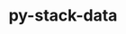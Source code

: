 ---
title: "py-stack-data"
layout: cache
categories: [package, develop]
meta: {"compilers": ["gcc@11.4.0", "gcc@9.4.0", "none"], "num_specs": 78, "num_specs_by_stack": {"data-vis-sdk": 12, "e4s": 24, "e4s-neoverse-v2": 24, "e4s-neoverse_v1": 6, "e4s-oneapi": 9, "e4s-power": 3, "root": 78}, "oss": ["ubuntu20.04", "ubuntu22.04"], "platforms": ["linux"], "stacks": ["data-vis-sdk", "e4s", "e4s-neoverse-v2", "e4s-neoverse_v1", "e4s-oneapi", "e4s-power", "root"], "targets": ["neoverse_v1", "neoverse_v2", "ppc64le", "x86_64_v3"], "versions": ["0.6.2"]}
spec_details: [{"compiler": "none", "hash": "2ayurznkqttlrsvgagy3uxhffdu7rojy", "os": "ubuntu22.04", "platform": "linux", "size": "-", "stacks": ["e4s", "root"], "target": "x86_64_v3", "variants": ["build_system=python_pip"], "versions": ["0.6.2"]}, {"compiler": "none", "hash": "2pfcvakm2byjkriafy4rfxekbmlwgjte", "os": "ubuntu22.04", "platform": "linux", "size": "-", "stacks": ["e4s-oneapi", "root"], "target": "x86_64_v3", "variants": ["build_system=python_pip"], "versions": ["0.6.2"]}, {"compiler": "none", "hash": "3baqzriqv3tcowli7g4cwjpgpaw7bveh", "os": "ubuntu22.04", "platform": "linux", "size": "-", "stacks": ["e4s-neoverse-v2", "root"], "target": "neoverse_v2", "variants": ["build_system=python_pip"], "versions": ["0.6.2"]}, {"compiler": "none", "hash": "4ew2hpybnl3b2x6z6t6fpvob4xpqrmdv", "os": "ubuntu22.04", "platform": "linux", "size": "-", "stacks": ["e4s-neoverse-v2", "root"], "target": "neoverse_v2", "variants": ["build_system=python_pip"], "versions": ["0.6.2"]}, {"compiler": "none", "hash": "4gp6d4trng5hrw43n5qkoyigchruqscx", "os": "ubuntu20.04", "platform": "linux", "size": "-", "stacks": ["data-vis-sdk", "root"], "target": "x86_64_v3", "variants": ["build_system=python_pip"], "versions": ["0.6.2"]}, {"compiler": "none", "hash": "5jsnp7ji4boghkygdp6a3cgzm6xt55k3", "os": "ubuntu22.04", "platform": "linux", "size": "-", "stacks": ["e4s-neoverse-v2", "root"], "target": "neoverse_v2", "variants": ["build_system=python_pip"], "versions": ["0.6.2"]}, {"compiler": "none", "hash": "5mx7jk2d2fl4ry6ojsiw6ga2h5bmqdm4", "os": "ubuntu22.04", "platform": "linux", "size": "-", "stacks": ["e4s-oneapi", "root"], "target": "x86_64_v3", "variants": ["build_system=python_pip"], "versions": ["0.6.2"]}, {"compiler": "none", "hash": "5nltdxbkzbgkszpi3fnzssj7w2v4xio2", "os": "ubuntu22.04", "platform": "linux", "size": "-", "stacks": ["e4s", "root"], "target": "x86_64_v3", "variants": ["build_system=python_pip"], "versions": ["0.6.2"]}, {"compiler": "none", "hash": "6bhixpom3bb4fnhjebmduyeel6tsclkn", "os": "ubuntu22.04", "platform": "linux", "size": "-", "stacks": ["e4s", "root"], "target": "x86_64_v3", "variants": ["build_system=python_pip"], "versions": ["0.6.2"]}, {"compiler": "none", "hash": "6p7xqnoq7nhnosqqgihw3avleh2xtlcw", "os": "ubuntu20.04", "platform": "linux", "size": "-", "stacks": ["data-vis-sdk", "root"], "target": "x86_64_v3", "variants": ["build_system=python_pip"], "versions": ["0.6.2"]}, {"compiler": "gcc@11.4.0", "hash": "6qt2ygdyziung3z2zrdxp44tcyl2f6jn", "os": "ubuntu22.04", "platform": "linux", "size": "-", "stacks": ["e4s-neoverse_v1", "root"], "target": "neoverse_v1", "variants": ["build_system=python_pip"], "versions": ["0.6.2"]}, {"compiler": "none", "hash": "6xi3ht5rbxhgehjfyblsqw4xybkuazh2", "os": "ubuntu22.04", "platform": "linux", "size": "-", "stacks": ["e4s-neoverse-v2", "root"], "target": "neoverse_v2", "variants": ["build_system=python_pip"], "versions": ["0.6.2"]}, {"compiler": "none", "hash": "6y63xaahaw5pbz36yoswxck52gb5zh2m", "os": "ubuntu22.04", "platform": "linux", "size": "-", "stacks": ["e4s-neoverse-v2", "root"], "target": "neoverse_v2", "variants": ["build_system=python_pip"], "versions": ["0.6.2"]}, {"compiler": "none", "hash": "7fuztc73ggub7tbsnrea2ycehqlwqlcw", "os": "ubuntu22.04", "platform": "linux", "size": "-", "stacks": ["e4s-neoverse-v2", "root"], "target": "neoverse_v2", "variants": ["build_system=python_pip"], "versions": ["0.6.2"]}, {"compiler": "none", "hash": "7oubtjih6eyazk5godeuc4lxazyyzzoo", "os": "ubuntu22.04", "platform": "linux", "size": "-", "stacks": ["e4s-oneapi", "root"], "target": "x86_64_v3", "variants": ["build_system=python_pip"], "versions": ["0.6.2"]}, {"compiler": "none", "hash": "bmloyrtf4sjh2tjas7dxpmmybzm75qyw", "os": "ubuntu20.04", "platform": "linux", "size": "-", "stacks": ["data-vis-sdk", "root"], "target": "x86_64_v3", "variants": ["build_system=python_pip"], "versions": ["0.6.2"]}, {"compiler": "none", "hash": "bqdj7hjcbnjpla3qfv2n7weptm4k6mdx", "os": "ubuntu22.04", "platform": "linux", "size": "-", "stacks": ["e4s-neoverse-v2", "root"], "target": "neoverse_v2", "variants": ["build_system=python_pip"], "versions": ["0.6.2"]}, {"compiler": "none", "hash": "btrrnnxdh5jpbji3xflm77w3w2zzk3au", "os": "ubuntu22.04", "platform": "linux", "size": "-", "stacks": ["e4s", "root"], "target": "x86_64_v3", "variants": ["build_system=python_pip"], "versions": ["0.6.2"]}, {"compiler": "none", "hash": "clspz6c7sqrb5c56x2pycnqo6npxlw3x", "os": "ubuntu22.04", "platform": "linux", "size": "-", "stacks": ["e4s", "root"], "target": "x86_64_v3", "variants": ["build_system=python_pip"], "versions": ["0.6.2"]}, {"compiler": "none", "hash": "fhu4vprswosnto5hkt3elffv3ckzzvg6", "os": "ubuntu22.04", "platform": "linux", "size": "-", "stacks": ["e4s-neoverse-v2", "root"], "target": "neoverse_v2", "variants": ["build_system=python_pip"], "versions": ["0.6.2"]}, {"compiler": "none", "hash": "fximizb2e3375apr5okjt6mxfovs4jxn", "os": "ubuntu22.04", "platform": "linux", "size": "-", "stacks": ["e4s-neoverse-v2", "root"], "target": "neoverse_v2", "variants": ["build_system=python_pip"], "versions": ["0.6.2"]}, {"compiler": "none", "hash": "glbnkwjsdsgchgsnr5rq7k4pj2gngv3n", "os": "ubuntu22.04", "platform": "linux", "size": "-", "stacks": ["e4s-neoverse-v2", "root"], "target": "neoverse_v2", "variants": ["build_system=python_pip"], "versions": ["0.6.2"]}, {"compiler": "gcc@11.4.0", "hash": "go4le6cdw34fz3bipdhneqpguyrawxie", "os": "ubuntu22.04", "platform": "linux", "size": "-", "stacks": ["e4s-neoverse_v1", "root"], "target": "neoverse_v1", "variants": ["build_system=python_pip"], "versions": ["0.6.2"]}, {"compiler": "none", "hash": "gpkv4yee7nhuftxr6ucceemusw4pmotr", "os": "ubuntu22.04", "platform": "linux", "size": "-", "stacks": ["e4s-oneapi", "root"], "target": "x86_64_v3", "variants": ["build_system=python_pip"], "versions": ["0.6.2"]}, {"compiler": "none", "hash": "hcxxnbw3rp26i2kl7yauj5euq2ou7i4x", "os": "ubuntu22.04", "platform": "linux", "size": "-", "stacks": ["e4s", "root"], "target": "x86_64_v3", "variants": ["build_system=python_pip"], "versions": ["0.6.2"]}, {"compiler": "none", "hash": "hgi3pdeki5g47itxxychvzavyohs2x5h", "os": "ubuntu22.04", "platform": "linux", "size": "-", "stacks": ["e4s-neoverse-v2", "root"], "target": "neoverse_v2", "variants": ["build_system=python_pip"], "versions": ["0.6.2"]}, {"compiler": "none", "hash": "icvvbah3zs477wcachzztony534xhzu6", "os": "ubuntu22.04", "platform": "linux", "size": "-", "stacks": ["e4s-neoverse-v2", "root"], "target": "neoverse_v2", "variants": ["build_system=python_pip"], "versions": ["0.6.2"]}, {"compiler": "none", "hash": "iedszhinvlzaevga2a462qzav4hfl3ej", "os": "ubuntu22.04", "platform": "linux", "size": "-", "stacks": ["e4s", "root"], "target": "x86_64_v3", "variants": ["build_system=python_pip"], "versions": ["0.6.2"]}, {"compiler": "gcc@11.4.0", "hash": "imgfzhamykwmxu3qqu6fsa3vldbk5rwp", "os": "ubuntu22.04", "platform": "linux", "size": "-", "stacks": ["e4s-neoverse_v1", "root"], "target": "neoverse_v1", "variants": ["build_system=python_pip"], "versions": ["0.6.2"]}, {"compiler": "gcc@11.4.0", "hash": "ix3k6jvq6g77phphe3wnxfe3bhznrmbi", "os": "ubuntu22.04", "platform": "linux", "size": "-", "stacks": ["e4s-neoverse_v1", "root"], "target": "neoverse_v1", "variants": ["build_system=python_pip"], "versions": ["0.6.2"]}, {"compiler": "none", "hash": "j2xrkt4zc2pslxemttovrucskisiommg", "os": "ubuntu22.04", "platform": "linux", "size": "-", "stacks": ["e4s", "root"], "target": "x86_64_v3", "variants": ["build_system=python_pip"], "versions": ["0.6.2"]}, {"compiler": "none", "hash": "jfbk5eabexv7mkhyxdftmlkpo2l53peh", "os": "ubuntu20.04", "platform": "linux", "size": "-", "stacks": ["data-vis-sdk", "root"], "target": "x86_64_v3", "variants": ["build_system=python_pip"], "versions": ["0.6.2"]}, {"compiler": "none", "hash": "jkosovxligrvdwirbhldagoemzakfg7d", "os": "ubuntu20.04", "platform": "linux", "size": "-", "stacks": ["data-vis-sdk", "root"], "target": "x86_64_v3", "variants": ["build_system=python_pip"], "versions": ["0.6.2"]}, {"compiler": "none", "hash": "jlcrru3rytxqsq6wve53ckx7y7ubhr2g", "os": "ubuntu22.04", "platform": "linux", "size": "-", "stacks": ["e4s-oneapi", "root"], "target": "x86_64_v3", "variants": ["build_system=python_pip"], "versions": ["0.6.2"]}, {"compiler": "gcc@9.4.0", "hash": "kbvwpk2bpjqwing2uh4kfyht5kbfaapi", "os": "ubuntu20.04", "platform": "linux", "size": "-", "stacks": ["e4s-power", "root"], "target": "ppc64le", "variants": ["build_system=python_pip"], "versions": ["0.6.2"]}, {"compiler": "none", "hash": "kwcgbnmi2cpnccduspgsj62kf7gvypuo", "os": "ubuntu22.04", "platform": "linux", "size": "-", "stacks": ["e4s", "root"], "target": "x86_64_v3", "variants": ["build_system=python_pip"], "versions": ["0.6.2"]}, {"compiler": "none", "hash": "l46f2kyxgkdhgqft5w5hsh4qc6czzvkj", "os": "ubuntu22.04", "platform": "linux", "size": "-", "stacks": ["e4s", "root"], "target": "x86_64_v3", "variants": ["build_system=python_pip"], "versions": ["0.6.2"]}, {"compiler": "none", "hash": "lf3lgcnicvwq2lppu4w3e3sws3qny35d", "os": "ubuntu22.04", "platform": "linux", "size": "-", "stacks": ["e4s", "root"], "target": "x86_64_v3", "variants": ["build_system=python_pip"], "versions": ["0.6.2"]}, {"compiler": "none", "hash": "lfdbjomwtvtn3nfx3ufs5e6gt4rfxlxv", "os": "ubuntu22.04", "platform": "linux", "size": "-", "stacks": ["e4s", "root"], "target": "x86_64_v3", "variants": ["build_system=python_pip"], "versions": ["0.6.2"]}, {"compiler": "gcc@9.4.0", "hash": "m7pxw5t5jtjdqqwtttf6qh557t2ombmw", "os": "ubuntu20.04", "platform": "linux", "size": "-", "stacks": ["e4s-power", "root"], "target": "ppc64le", "variants": ["build_system=python_pip"], "versions": ["0.6.2"]}, {"compiler": "none", "hash": "mfji3cm2goknpedbfp7laphx6at43xxu", "os": "ubuntu22.04", "platform": "linux", "size": "-", "stacks": ["e4s-neoverse-v2", "root"], "target": "neoverse_v2", "variants": ["build_system=python_pip"], "versions": ["0.6.2"]}, {"compiler": "none", "hash": "mholpqqu4jl54p7yyxisrx75czz5zuz3", "os": "ubuntu22.04", "platform": "linux", "size": "-", "stacks": ["e4s", "root"], "target": "x86_64_v3", "variants": ["build_system=python_pip"], "versions": ["0.6.2"]}, {"compiler": "none", "hash": "mkr62wc6h6q4dsln6fgq77focfiynf4b", "os": "ubuntu22.04", "platform": "linux", "size": "-", "stacks": ["e4s", "root"], "target": "x86_64_v3", "variants": ["build_system=python_pip"], "versions": ["0.6.2"]}, {"compiler": "none", "hash": "mqicyp4yun7tbh3f47acrx6idazb4gad", "os": "ubuntu22.04", "platform": "linux", "size": "-", "stacks": ["e4s-neoverse-v2", "root"], "target": "neoverse_v2", "variants": ["build_system=python_pip"], "versions": ["0.6.2"]}, {"compiler": "gcc@11.4.0", "hash": "nogczzudddmpdnta3kwv74gpmdmxjtbb", "os": "ubuntu22.04", "platform": "linux", "size": "-", "stacks": ["e4s-neoverse_v1", "root"], "target": "neoverse_v1", "variants": ["build_system=python_pip"], "versions": ["0.6.2"]}, {"compiler": "none", "hash": "ntaxdpifm4bdxy4mygrwzw5wb6yhyzvu", "os": "ubuntu22.04", "platform": "linux", "size": "-", "stacks": ["e4s-neoverse-v2", "root"], "target": "neoverse_v2", "variants": ["build_system=python_pip"], "versions": ["0.6.2"]}, {"compiler": "none", "hash": "ozqlfftihr4ifqwm7znp6tuqefndlasz", "os": "ubuntu22.04", "platform": "linux", "size": "-", "stacks": ["e4s", "root"], "target": "x86_64_v3", "variants": ["build_system=python_pip"], "versions": ["0.6.2"]}, {"compiler": "none", "hash": "pf2trmhl6sppcfvfpp2hzfplyuslyojf", "os": "ubuntu22.04", "platform": "linux", "size": "-", "stacks": ["e4s-neoverse-v2", "root"], "target": "neoverse_v2", "variants": ["build_system=python_pip"], "versions": ["0.6.2"]}, {"compiler": "none", "hash": "q33ik2lfyhfdefq6q3yw2aq52vwz4ljj", "os": "ubuntu22.04", "platform": "linux", "size": "-", "stacks": ["e4s", "root"], "target": "x86_64_v3", "variants": ["build_system=python_pip"], "versions": ["0.6.2"]}, {"compiler": "none", "hash": "qpgjhzwaivw46eglbpb6u7htwgyk3y5r", "os": "ubuntu20.04", "platform": "linux", "size": "-", "stacks": ["data-vis-sdk", "root"], "target": "x86_64_v3", "variants": ["build_system=python_pip"], "versions": ["0.6.2"]}, {"compiler": "none", "hash": "rsv6zyj6szc3t2tn7v3h3pu64wbb5raj", "os": "ubuntu22.04", "platform": "linux", "size": "-", "stacks": ["e4s-oneapi", "root"], "target": "x86_64_v3", "variants": ["build_system=python_pip"], "versions": ["0.6.2"]}, {"compiler": "gcc@9.4.0", "hash": "rvjrfaqfmdnt5ac2u25ntdl45uaw3i33", "os": "ubuntu20.04", "platform": "linux", "size": "-", "stacks": ["e4s-power", "root"], "target": "ppc64le", "variants": ["build_system=python_pip"], "versions": ["0.6.2"]}, {"compiler": "none", "hash": "sb2x73nd3xwsa4vk6upiei6abp4iw2y6", "os": "ubuntu22.04", "platform": "linux", "size": "-", "stacks": ["e4s-neoverse-v2", "root"], "target": "neoverse_v2", "variants": ["build_system=python_pip"], "versions": ["0.6.2"]}, {"compiler": "none", "hash": "sdfnyug4zypumv5o7342l5w775fhwos5", "os": "ubuntu22.04", "platform": "linux", "size": "-", "stacks": ["e4s", "root"], "target": "x86_64_v3", "variants": ["build_system=python_pip"], "versions": ["0.6.2"]}, {"compiler": "none", "hash": "sdn2yvzxb52qf6rwqiv32m6reyes6awl", "os": "ubuntu22.04", "platform": "linux", "size": "-", "stacks": ["e4s", "root"], "target": "x86_64_v3", "variants": ["build_system=python_pip"], "versions": ["0.6.2"]}, {"compiler": "none", "hash": "t4fqodfqvkw7kgvscp2jgurmq4ownlkb", "os": "ubuntu22.04", "platform": "linux", "size": "-", "stacks": ["e4s-oneapi", "root"], "target": "x86_64_v3", "variants": ["build_system=python_pip"], "versions": ["0.6.2"]}, {"compiler": "none", "hash": "t5jswfowiehr7ex4ie6qry3uleyc4yoj", "os": "ubuntu22.04", "platform": "linux", "size": "-", "stacks": ["e4s-neoverse-v2", "root"], "target": "neoverse_v2", "variants": ["build_system=python_pip"], "versions": ["0.6.2"]}, {"compiler": "none", "hash": "un5km3bi2zdhpuqwjpsndeiafvgj4pzr", "os": "ubuntu22.04", "platform": "linux", "size": "-", "stacks": ["e4s", "root"], "target": "x86_64_v3", "variants": ["build_system=python_pip"], "versions": ["0.6.2"]}, {"compiler": "none", "hash": "uwn77egmzg5qnenhwqcxm2ew7zkosub7", "os": "ubuntu20.04", "platform": "linux", "size": "-", "stacks": ["data-vis-sdk", "root"], "target": "x86_64_v3", "variants": ["build_system=python_pip"], "versions": ["0.6.2"]}, {"compiler": "none", "hash": "v57v7q5hymzxcphsgwobcej5opogvfd2", "os": "ubuntu20.04", "platform": "linux", "size": "-", "stacks": ["data-vis-sdk", "root"], "target": "x86_64_v3", "variants": ["build_system=python_pip"], "versions": ["0.6.2"]}, {"compiler": "none", "hash": "vfa2uwxfqa6f5saaxubhid725qohgett", "os": "ubuntu20.04", "platform": "linux", "size": "-", "stacks": ["data-vis-sdk", "root"], "target": "x86_64_v3", "variants": ["build_system=python_pip"], "versions": ["0.6.2"]}, {"compiler": "none", "hash": "vowi6tmyv6svgos3gmxwiy6puyqpwylb", "os": "ubuntu20.04", "platform": "linux", "size": "-", "stacks": ["data-vis-sdk", "root"], "target": "x86_64_v3", "variants": ["build_system=python_pip"], "versions": ["0.6.2"]}, {"compiler": "none", "hash": "vsyd3vht2bcdih2dgkx73ibjuirqhuqi", "os": "ubuntu22.04", "platform": "linux", "size": "-", "stacks": ["e4s-neoverse-v2", "root"], "target": "neoverse_v2", "variants": ["build_system=python_pip"], "versions": ["0.6.2"]}, {"compiler": "none", "hash": "w3kjqwgauivalsrx6hg7m4mbg72kxcpy", "os": "ubuntu20.04", "platform": "linux", "size": "-", "stacks": ["data-vis-sdk", "root"], "target": "x86_64_v3", "variants": ["build_system=python_pip"], "versions": ["0.6.2"]}, {"compiler": "none", "hash": "wckdarkodcio3tnsb6quahkt5j5unha4", "os": "ubuntu22.04", "platform": "linux", "size": "-", "stacks": ["e4s-neoverse-v2", "root"], "target": "neoverse_v2", "variants": ["build_system=python_pip"], "versions": ["0.6.2"]}, {"compiler": "none", "hash": "wdl7p7ucammtz3zlfe5pbvc75nkucw5l", "os": "ubuntu22.04", "platform": "linux", "size": "-", "stacks": ["e4s-neoverse-v2", "root"], "target": "neoverse_v2", "variants": ["build_system=python_pip"], "versions": ["0.6.2"]}, {"compiler": "none", "hash": "wgjyv4k3yuh54pydkfvbvuviaep6jh3m", "os": "ubuntu22.04", "platform": "linux", "size": "-", "stacks": ["e4s-oneapi", "root"], "target": "x86_64_v3", "variants": ["build_system=python_pip"], "versions": ["0.6.2"]}, {"compiler": "none", "hash": "wjnhhjan53z7r623y2wbdnki7kzmiq5q", "os": "ubuntu22.04", "platform": "linux", "size": "-", "stacks": ["e4s", "root"], "target": "x86_64_v3", "variants": ["build_system=python_pip"], "versions": ["0.6.2"]}, {"compiler": "none", "hash": "wlwie5epmqjn56dz7c4wbp25xy2ghtiq", "os": "ubuntu22.04", "platform": "linux", "size": "-", "stacks": ["e4s", "root"], "target": "x86_64_v3", "variants": ["build_system=python_pip"], "versions": ["0.6.2"]}, {"compiler": "none", "hash": "x32wwrllnngbenrqxynqor5nhsqjxoyp", "os": "ubuntu22.04", "platform": "linux", "size": "-", "stacks": ["e4s-oneapi", "root"], "target": "x86_64_v3", "variants": ["build_system=python_pip"], "versions": ["0.6.2"]}, {"compiler": "none", "hash": "x5xcqtervyfjgw2kycatetwo62hjzzgs", "os": "ubuntu22.04", "platform": "linux", "size": "-", "stacks": ["e4s-neoverse-v2", "root"], "target": "neoverse_v2", "variants": ["build_system=python_pip"], "versions": ["0.6.2"]}, {"compiler": "none", "hash": "xfxfrj24rsborxlz5iifye5rvjp4cnho", "os": "ubuntu22.04", "platform": "linux", "size": "-", "stacks": ["e4s", "root"], "target": "x86_64_v3", "variants": ["build_system=python_pip"], "versions": ["0.6.2"]}, {"compiler": "none", "hash": "xkzea4gttiffjx4b7fuhokqxtha6km7o", "os": "ubuntu20.04", "platform": "linux", "size": "-", "stacks": ["data-vis-sdk", "root"], "target": "x86_64_v3", "variants": ["build_system=python_pip"], "versions": ["0.6.2"]}, {"compiler": "none", "hash": "xsepfd2evhr7nhihck2pdhmwpk5finqs", "os": "ubuntu22.04", "platform": "linux", "size": "-", "stacks": ["e4s", "root"], "target": "x86_64_v3", "variants": ["build_system=python_pip"], "versions": ["0.6.2"]}, {"compiler": "gcc@11.4.0", "hash": "yydktllrz42xp2wrbdboujg3tcy3jsik", "os": "ubuntu22.04", "platform": "linux", "size": "-", "stacks": ["e4s-neoverse_v1", "root"], "target": "neoverse_v1", "variants": ["build_system=python_pip"], "versions": ["0.6.2"]}, {"compiler": "none", "hash": "zggnsmg22a37dpapfylaemr6g7bmbvxm", "os": "ubuntu22.04", "platform": "linux", "size": "-", "stacks": ["e4s-neoverse-v2", "root"], "target": "neoverse_v2", "variants": ["build_system=python_pip"], "versions": ["0.6.2"]}, {"compiler": "none", "hash": "zlqvmczh4oejol3jxsjanjlttspglvzj", "os": "ubuntu22.04", "platform": "linux", "size": "-", "stacks": ["e4s-neoverse-v2", "root"], "target": "neoverse_v2", "variants": ["build_system=python_pip"], "versions": ["0.6.2"]}, {"compiler": "none", "hash": "zy3bb4h4knqtrpq5b5xkfbo3lrheswy4", "os": "ubuntu22.04", "platform": "linux", "size": "-", "stacks": ["e4s", "root"], "target": "x86_64_v3", "variants": ["build_system=python_pip"], "versions": ["0.6.2"]}]
---